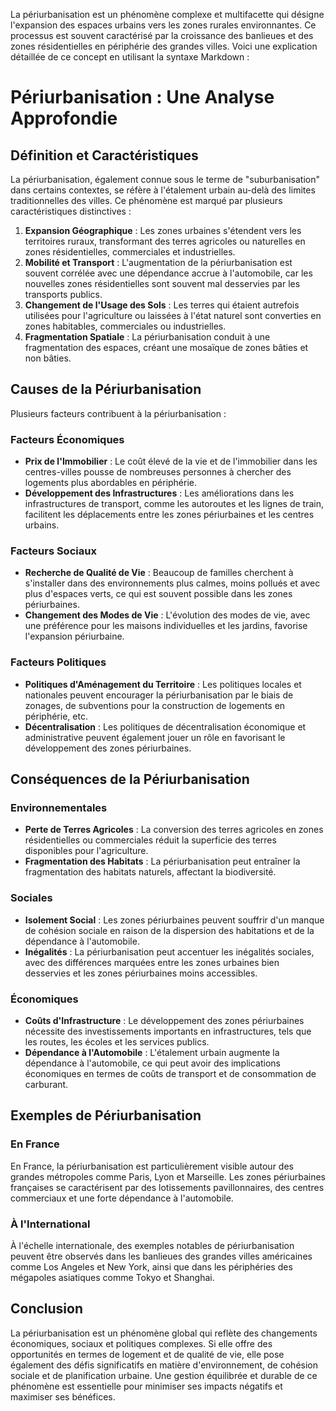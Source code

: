 La périurbanisation est un phénomène complexe et multifacette qui désigne l'expansion des espaces urbains vers les zones rurales environnantes. Ce processus est souvent caractérisé par la croissance des banlieues et des zones résidentielles en périphérie des grandes villes. Voici une explication détaillée de ce concept en utilisant la syntaxe Markdown :

# Périurbanisation : Une Analyse Approfondie

## Définition et Caractéristiques

La périurbanisation, également connue sous le terme de "suburbanisation" dans certains contextes, se réfère à l'étalement urbain au-delà des limites traditionnelles des villes. Ce phénomène est marqué par plusieurs caractéristiques distinctives :

1. **Expansion Géographique** : Les zones urbaines s'étendent vers les territoires ruraux, transformant des terres agricoles ou naturelles en zones résidentielles, commerciales et industrielles.
2. **Mobilité et Transport** : L'augmentation de la périurbanisation est souvent corrélée avec une dépendance accrue à l'automobile, car les nouvelles zones résidentielles sont souvent mal desservies par les transports publics.
3. **Changement de l'Usage des Sols** : Les terres qui étaient autrefois utilisées pour l'agriculture ou laissées à l'état naturel sont converties en zones habitables, commerciales ou industrielles.
4. **Fragmentation Spatiale** : La périurbanisation conduit à une fragmentation des espaces, créant une mosaïque de zones bâties et non bâties.

## Causes de la Périurbanisation

Plusieurs facteurs contribuent à la périurbanisation :

### Facteurs Économiques

- **Prix de l'Immobilier** : Le coût élevé de la vie et de l'immobilier dans les centres-villes pousse de nombreuses personnes à chercher des logements plus abordables en périphérie.
- **Développement des Infrastructures** : Les améliorations dans les infrastructures de transport, comme les autoroutes et les lignes de train, facilitent les déplacements entre les zones périurbaines et les centres urbains.

### Facteurs Sociaux

- **Recherche de Qualité de Vie** : Beaucoup de familles cherchent à s'installer dans des environnements plus calmes, moins pollués et avec plus d'espaces verts, ce qui est souvent possible dans les zones périurbaines.
- **Changement des Modes de Vie** : L'évolution des modes de vie, avec une préférence pour les maisons individuelles et les jardins, favorise l'expansion périurbaine.

### Facteurs Politiques

- **Politiques d'Aménagement du Territoire** : Les politiques locales et nationales peuvent encourager la périurbanisation par le biais de zonages, de subventions pour la construction de logements en périphérie, etc.
- **Décentralisation** : Les politiques de décentralisation économique et administrative peuvent également jouer un rôle en favorisant le développement des zones périurbaines.

## Conséquences de la Périurbanisation

### Environnementales

- **Perte de Terres Agricoles** : La conversion des terres agricoles en zones résidentielles ou commerciales réduit la superficie des terres disponibles pour l'agriculture.
- **Fragmentation des Habitats** : La périurbanisation peut entraîner la fragmentation des habitats naturels, affectant la biodiversité.

### Sociales

- **Isolement Social** : Les zones périurbaines peuvent souffrir d'un manque de cohésion sociale en raison de la dispersion des habitations et de la dépendance à l'automobile.
- **Inégalités** : La périurbanisation peut accentuer les inégalités sociales, avec des différences marquées entre les zones urbaines bien desservies et les zones périurbaines moins accessibles.

### Économiques

- **Coûts d'Infrastructure** : Le développement des zones périurbaines nécessite des investissements importants en infrastructures, tels que les routes, les écoles et les services publics.
- **Dépendance à l'Automobile** : L'étalement urbain augmente la dépendance à l'automobile, ce qui peut avoir des implications économiques en termes de coûts de transport et de consommation de carburant.

## Exemples de Périurbanisation

### En France

En France, la périurbanisation est particulièrement visible autour des grandes métropoles comme Paris, Lyon et Marseille. Les zones périurbaines françaises se caractérisent par des lotissements pavillonnaires, des centres commerciaux et une forte dépendance à l'automobile.

### À l'International

À l'échelle internationale, des exemples notables de périurbanisation peuvent être observés dans les banlieues des grandes villes américaines comme Los Angeles et New York, ainsi que dans les périphéries des mégapoles asiatiques comme Tokyo et Shanghai.

## Conclusion

La périurbanisation est un phénomène global qui reflète des changements économiques, sociaux et politiques complexes. Si elle offre des opportunités en termes de logement et de qualité de vie, elle pose également des défis significatifs en matière d'environnement, de cohésion sociale et de planification urbaine. Une gestion équilibrée et durable de ce phénomène est essentielle pour minimiser ses impacts négatifs et maximiser ses bénéfices.
